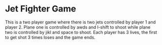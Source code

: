 # Jet Fighter Game

This is a two player game where there is two jets controlled by player 1 and player 2. Plane one is controlled by awds and l-shift to shoot while plane two is controlled by jikl and space to shoot. Each player has 3 lives, the first to get shot 3 times loses and the game ends.
